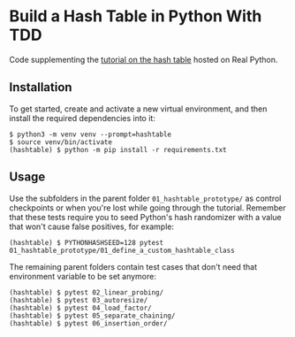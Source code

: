 # Build a Hash Table in Python With TDD

Code supplementing the [tutorial on the hash table](https://realpython.com/python-hash-table/) hosted on Real Python.

## Installation

To get started, create and activate a new virtual environment, and then install the required dependencies into it:

```shell
$ python3 -m venv venv --prompt=hashtable
$ source venv/bin/activate
(hashtable) $ python -m pip install -r requirements.txt
```

## Usage

Use the subfolders in the parent folder `01_hashtable_prototype/` as control checkpoints or when you're lost while going through the tutorial. Remember that these tests require you to seed Python's hash randomizer with a value that won't cause false positives, for example:

```shell
(hashtable) $ PYTHONHASHSEED=128 pytest 01_hashtable_prototype/01_define_a_custom_hashtable_class
```

The remaining parent folders contain test cases that don't need that environment variable to be set anymore: 

```shell
(hashtable) $ pytest 02_linear_probing/
(hashtable) $ pytest 03_autoresize/
(hashtable) $ pytest 04_load_factor/
(hashtable) $ pytest 05_separate_chaining/
(hashtable) $ pytest 06_insertion_order/
```
